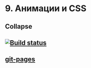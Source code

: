 # 9. Анимации и CSS
## Collapse
## [![Build status](https://ci.appveyor.com/api/projects/status/mhkq6u5s29ws8vu8?svg=true)](https://ci.appveyor.com/project/bochkarevatat/collapsehomework)
## [git-pages](https://bochkarevatat.github.io/collapseHomeWork/)